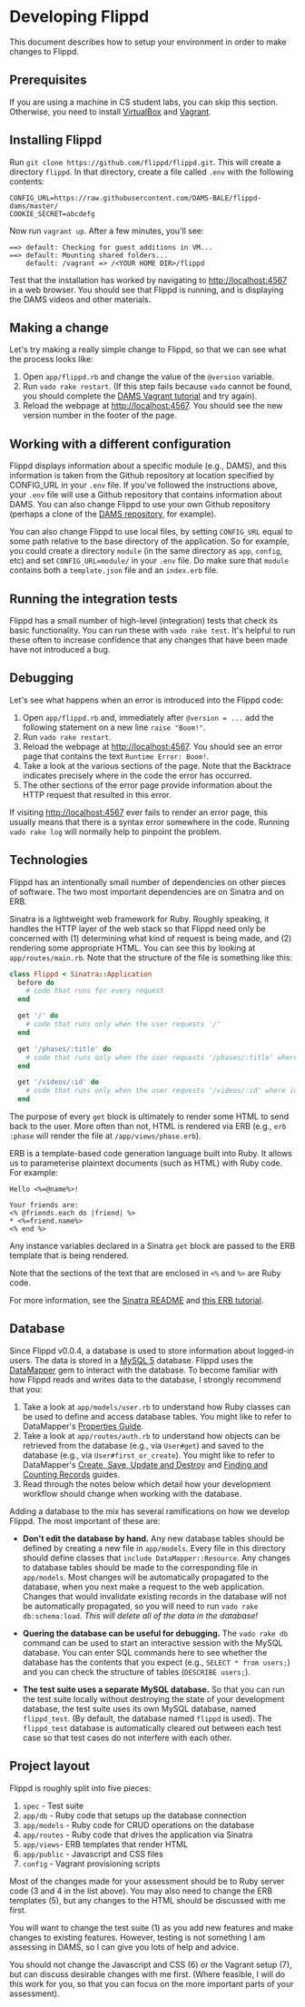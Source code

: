 # Developing Flippd

This document describes how to setup your environment in order to make changes to Flippd.

## Prerequisites

If you are using a machine in CS student labs, you can skip this section. Otherwise, you need to install [VirtualBox](https://www.virtualbox.org) and [Vagrant](https://www.vagrantup.com/downloads.html).

## Installing Flippd

Run `git clone https://github.com/flippd/flippd.git`. This will create a directory `flippd`. In that directory, create a file called `.env` with the following contents:

```
CONFIG_URL=https://raw.githubusercontent.com/DAMS-BALE/flippd-dams/master/
COOKIE_SECRET=abcdefg
```

Now run `vagrant up`. After a few minutes, you'll see:

```
==> default: Checking for guest additions in VM...
==> default: Mounting shared folders...
    default: /vagrant => /<YOUR HOME DIR>/flippd
```

Test that the installation has worked by navigating to [http://localhost:4567](http://localhost:4567) in a web browser. You should see that Flippd is running, and is displaying the DAMS videos and other materials.


## Making a change

Let's try making a really simple change to Flippd, so that we can see what the process looks like:

1. Open `app/flippd.rb` and change the value of the `@version` variable.
2. Run `vado rake restart`. (If this step fails because `vado` cannot be found, you should complete the [DAMS Vagrant tutorial](https://github.com/york-cs-dams/practicals/blob/master/tutorials/tools/vagrant.md) and try again).
3. Reload the webpage at [http://localhost:4567](http://localhost:4567). You should see the new version number in the footer of the page.


## Working with a different configuration

Flippd displays information about a specific module (e.g., DAMS), and this information is taken from the Github repository at location specified by CONFIG_URL in your `.env` file. If you've followed the instructions above, your `.env` file will use a Github repository that contains information about DAMS. You can also change Flippd to use your own Github repository (perhaps a clone of the [DAMS repository](https://github.com/york-cs-dams/flippd-dams), for example).

You can also change Flippd to use local files, by setting `CONFIG_URL` equal to some path relative to the base directory of the application. So for example, you could create a directory `module` (in the same directory as `app`, `config`, etc) and set `CONFIG_URL=module/` in your `.env` file. Do make sure that `module` contains both a `template.json` file and an `index.erb` file.


## Running the integration tests

Flippd has a small number of high-level (integration) tests that check its basic functionality. You can run these with `vado rake test`. It's helpful to run these often to increase confidence that any changes that have been made have not introduced a bug.

## Debugging

Let's see what happens when an error is introduced into the Flippd code:

1. Open `app/flippd.rb` and, immediately after `@version = ...` add the following statement on a new line `raise "Boom!"`.
2. Run `vado rake restart`.
3. Reload the webpage at [http://localhost:4567](http://localhost:4567). You should see an error page that contains the text `Runtime Error: Boom!`.
4. Take a look at the various sections of the page. Note that the Backtrace indicates precisely where in the code the error has occurred.
5. The other sections of the error page provide information about the HTTP request that resulted in this error.

If visiting [http://localhost:4567](http://localhost:4567) ever fails to render an error page, this usually means that there is a syntax error somewhere in the code. Running `vado rake log` will normally help to pinpoint the problem.


## Technologies

Flippd has an intentionally small number of dependencies on other pieces of software. The two most important dependencies are on Sinatra and on ERB.

Sinatra is a lightweight web framework for Ruby. Roughly speaking, it handles the HTTP layer of the web stack so that Flippd need only be concerned with (1) determining what kind of request is being made, and (2) rendering some appropriate HTML. You can see this by looking at `app/routes/main.rb`. Note that the structure of the file is something like this:

```ruby
class Flippd < Sinatra::Application
  before do
    # code that runs for every request
  end

  get '/' do
    # code that runs only when the user requests '/'
  end

  get '/phases/:title' do
    # code that runs only when the user requests '/phases/:title' where title is a variable
  end

  get '/videos/:id' do
    # code that runs only when the user requests '/videos/:id' where id is a variable
  end
```

The purpose of every `get` block is ultimately to render some HTML to send back to the user. More often than not, HTML is rendered via ERB (e.g., `erb :phase` will render the file at `/app/views/phase.erb`).

ERB is a template-based code generation language built into Ruby. It allows us to parameterise plaintext documents (such as HTML) with Ruby code. For example:

```erb
Hello <%=@name%>!

Your friends are:
<% @friends.each do |friend| %>
* <%=friend.name%>
<% end %>
```

Any instance variables declared in a Sinatra `get` block are passed to the ERB template that is being rendered.

Note that the sections of the text that are enclosed in `<%` and `%>` are Ruby code.

For more information, see the [Sinatra README](http://www.sinatrarb.com/intro.html) and [this ERB tutorial](http://www.stuartellis.eu/articles/erb).

## Database

Since Flippd v0.0.4, a database is used to store information about logged-in users. The data is stored in a [MySQL 5](https://www.mysql.com) database. Flippd uses the [DataMapper](http://datamapper.org) gem to interact with the database. To become familiar with how Flippd reads and writes data to the database, I strongly recommend that you:

1. Take a look at `app/models/user.rb` to understand how Ruby classes can be used to define and access database tables. You might like to refer to DataMapper's [Properties Guide](http://datamapper.org/docs/properties.html).
2. Take a look at `app/routes/auth.rb` to understand how objects can be retrieved from the database (e.g., via `User#get`) and saved to the database (e.g., via `User#first_or_create`). You might like to refer to DataMapper's [Create, Save, Update and Destroy](http://datamapper.org/docs/create_and_destroy.html) and [Finding and Counting Records](http://datamapper.org/docs/find.html) guides.
3. Read through the notes below which detail how your development workflow should change when working with the database.

Adding a database to the mix has several ramifications on how we develop Flippd. The most important of these are:

* **Don't edit the database by hand.** Any new database tables should be defined by creating a new file in `app/models`. Every file in this directory should define classes that `include DataMapper::Resource`. Any changes to database tables should be made to the corresponding file in `app/models`. Most changes will be automatically propagated to the database, when you next make a request to the web application. Changes that would invalidate existing records in the database will not be automatically propagated, so you will need to run `vado rake db:schema:load`. *This will delete all of the data in the database!*

* **Quering the database can be useful for debugging.** The `vado rake db` command can be used to start an interactive session with the MySQL database. You can enter SQL commands here to see whether the database has the contents that you expect (e.g., `SELECT * from users;`) and you can check the structure of tables (`DESCRIBE users;`).

* **The test suite uses a separate MySQL database.** So that you can run the test suite locally without destroying the state of your development database, the test suite uses its own MySQL database, named `flippd_test`. (By default, the database named `flippd` is used). The `flippd_test` database is automatically cleared out between each test case so that test cases do not interfere with each other.


## Project layout

Flippd is roughly split into five pieces:

1. `spec` - Test suite
2. `app/db` - Ruby code that setups up the database connection
3. `app/models` - Ruby code for CRUD operations on the database
4. `app/routes` - Ruby code that drives the application via Sinatra
5. `app/views`- ERB templates that render HTML
6. `app/public` - Javascript and CSS files
7. `config` - Vagrant provisioning scripts

Most of the changes made for your assessment should be to Ruby server code (3 and 4 in the list above). You may also need to change the ERB templates (5), but any changes to the HTML should be discussed with me first.

You will want to change the test suite (1) as you add new features and make changes to existing features. However, testing is not something I am assessing in DAMS, so I can give you lots of help and advice.

You should not change the Javascript and CSS (6) or the Vagrant setup (7), but can discuss desirable changes with me first. (Where feasible, I will do this work for you, so that you can focus on the more important parts of your assessment).
